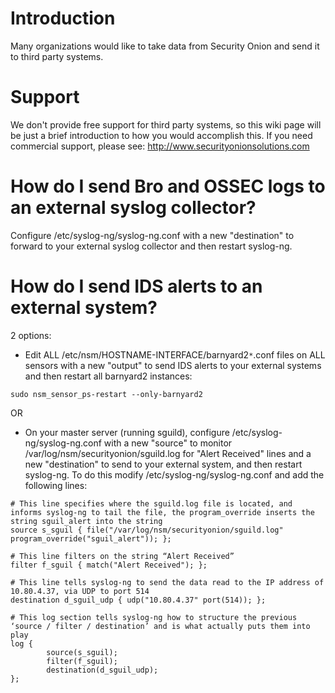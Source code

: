 # Introduction #

Many organizations would like to take data from Security Onion and send it to third party systems.

# Support #

We don't provide free support for third party systems, so this wiki page will be just a brief introduction to how you would accomplish this.  If you need commercial support, please see: http://www.securityonionsolutions.com

# How do I send Bro and OSSEC logs to an external syslog collector? #
Configure /etc/syslog-ng/syslog-ng.conf with a new "destination" to forward to your external syslog collector and then restart syslog-ng.

# How do I send IDS alerts to an external system? #

2 options:

- Edit ALL /etc/nsm/HOSTNAME-INTERFACE/barnyard2`*`.conf files on ALL sensors with a new "output" to send IDS alerts to your external systems and then restart all barnyard2 instances:
```
sudo nsm_sensor_ps-restart --only-barnyard2
```

OR

- On your master server (running sguild), configure /etc/syslog-ng/syslog-ng.conf with a new "source" to monitor /var/log/nsm/securityonion/sguild.log for "Alert Received" lines and a new "destination" to send to your external system, and then restart syslog-ng.  To do this modify /etc/syslog-ng/syslog-ng.conf and add the following lines:
```
# This line specifies where the sguild.log file is located, and informs syslog-ng to tail the file, the program_override inserts the string sguil_alert into the string
source s_sguil { file("/var/log/nsm/securityonion/sguild.log" program_override("sguil_alert")); };

# This line filters on the string “Alert Received”
filter f_sguil { match("Alert Received"); };

# This line tells syslog-ng to send the data read to the IP address of 10.80.4.37, via UDP to port 514
destination d_sguil_udp { udp("10.80.4.37" port(514)); };

# This log section tells syslog-ng how to structure the previous ‘source / filter / destination’ and is what actually puts them into play
log {
        source(s_sguil);
        filter(f_sguil);
        destination(d_sguil_udp);
};
```